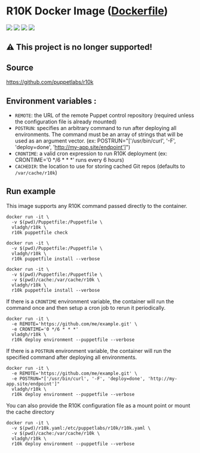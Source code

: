 # R10K Docker Image ([Dockerfile](https://github.com/vladgh/docker_base_images/tree/master/r10k))
[![](https://images.microbadger.com/badges/image/vladgh/r10k.svg)](https://microbadger.com/images/vladgh/r10k "Get your own image badge on microbadger.com")
[![](https://images.microbadger.com/badges/version/vladgh/r10k.svg)](https://microbadger.com/images/vladgh/r10k "Get your own version badge on microbadger.com")
[![](https://images.microbadger.com/badges/commit/vladgh/r10k.svg)](https://microbadger.com/images/vladgh/r10k "Get your own version badge on microbadger.com")
[![](https://images.microbadger.com/badges/license/vladgh/r10k.svg)](https://microbadger.com/images/vladgh/r10k "Get your own version badge on microbadger.com")

## **⚠️ This project is no longer supported!**

## Source
https://github.com/puppetlabs/r10k

## Environment variables :
- `REMOTE`: the URL of the remote Puppet control repository (required unless the configuration file is already mounted)
- `POSTRUN`: specifies an arbitrary command to run after deploying all environments. The command must be an array of strings that will be used as an argument vector. (ex: POSTRUN="['/usr/bin/curl', '-F', 'deploy=done', 'http://my-app.site/endpoint']")
- `CRONTIME`: a valid cron expression to run R10K deployment (ex: CRONTIME='0 */6 * * *' runs every 6 hours)
- `CACHEDIR`: the location to use for storing cached Git repos (defaults to `/var/cache/r10k`)

## Run example
This image supports any R10K command passed directly to the container.
```
docker run -it \
  -v $(pwd)/Puppetfile:/Puppetfile \
  vladgh/r10k \
  r10k puppetfile check
```
```
docker run -it \
  -v $(pwd)/Puppetfile:/Puppetfile \
  vladgh/r10k \
  r10k puppetfile install --verbose
```
```
docker run -it \
  -v $(pwd)/Puppetfile:/Puppetfile \
  -v $(pwd)/cache:/var/cache/r10k \
  vladgh/r10k \
  r10k puppetfile install --verbose
```

If there is a `CRONTIME` environment variable, the container will run the command once and then setup a cron job to rerun it periodically.
```
docker run -it \
  -e REMOTE='https://github.com/me/example.git' \
  -e CRONTIME='0 */6 * * *'
  vladgh/r10k \
  r10k deploy environment --puppetfile --verbose
```

If there is a `POSTRUN` environment variable, the container will run the specified command after deploying all environments.
```
docker run -it \
  -e REMOTE='https://github.com/me/example.git' \
  -e POSTRUN="['/usr/bin/curl', '-F', 'deploy=done', 'http://my-app.site/endpoint']"
  vladgh/r10k \
  r10k deploy environment --puppetfile --verbose
```

You can also provide the R10K configuration file as a mount point or mount the cache directory
```
docker run -it \
  -v $(pwd)/r10k.yaml:/etc/puppetlabs/r10k/r10k.yaml \
  -v $(pwd)/cache:/var/cache/r10k \
  vladgh/r10k \
  r10k deploy environment --puppetfile --verbose
```
